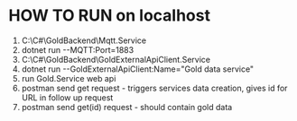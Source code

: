 # HOW TO RUN on localhost

1. C:\C#\GoldBackend\Mqtt.Service
2. dotnet run --MQTT:Port=1883
3. C:\C#\GoldBackend\GoldExternalApiClient.Service
4. dotnet run --GoldExternalApiClient:Name="Gold data service"
5. run Gold.Service web api
6. postman send get request - triggers services data creation, gives id for URL in follow up request
7. postman send get(id) request - should contain gold data

